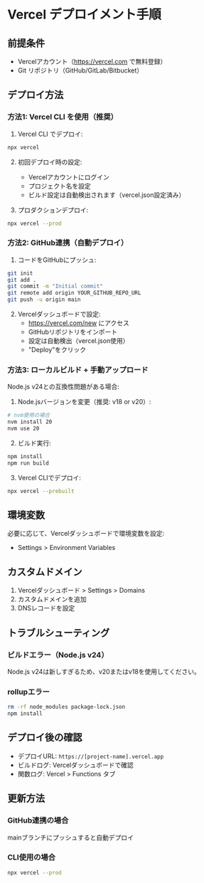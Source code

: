 # Vercel デプロイメント手順

## 前提条件
- Vercelアカウント（https://vercel.com で無料登録）
- Git リポジトリ（GitHub/GitLab/Bitbucket）

## デプロイ方法

### 方法1: Vercel CLI を使用（推奨）

1. Vercel CLI でデプロイ:
```bash
npx vercel
```

2. 初回デプロイ時の設定:
   - Vercelアカウントにログイン
   - プロジェクト名を設定
   - ビルド設定は自動検出されます（vercel.json設定済み）

3. プロダクションデプロイ:
```bash
npx vercel --prod
```

### 方法2: GitHub連携（自動デプロイ）

1. コードをGitHubにプッシュ:
```bash
git init
git add .
git commit -m "Initial commit"
git remote add origin YOUR_GITHUB_REPO_URL
git push -u origin main
```

2. Vercelダッシュボードで設定:
   - https://vercel.com/new にアクセス
   - GitHubリポジトリをインポート
   - 設定は自動検出（vercel.json使用）
   - "Deploy"をクリック

### 方法3: ローカルビルド + 手動アップロード

Node.js v24との互換性問題がある場合:

1. Node.jsバージョンを変更（推奨: v18 or v20）:
```bash
# nvm使用の場合
nvm install 20
nvm use 20
```

2. ビルド実行:
```bash
npm install
npm run build
```

3. Vercel CLIでデプロイ:
```bash
npx vercel --prebuilt
```

## 環境変数

必要に応じて、Vercelダッシュボードで環境変数を設定:
- Settings > Environment Variables

## カスタムドメイン

1. Vercelダッシュボード > Settings > Domains
2. カスタムドメインを追加
3. DNSレコードを設定

## トラブルシューティング

### ビルドエラー（Node.js v24）
Node.js v24は新しすぎるため、v20またはv18を使用してください。

### rollupエラー
```bash
rm -rf node_modules package-lock.json
npm install
```

## デプロイ後の確認

- デプロイURL: `https://[project-name].vercel.app`
- ビルドログ: Vercelダッシュボードで確認
- 関数ログ: Vercel > Functions タブ

## 更新方法

### GitHub連携の場合
mainブランチにプッシュすると自動デプロイ

### CLI使用の場合
```bash
npx vercel --prod
```